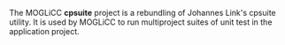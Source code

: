 The MOGLiCC **cpsuite** project is a rebundling of Johannes Link's cpsuite utility. 
It is used by MOGLiCC to run multiproject suites of unit test in the application project.  